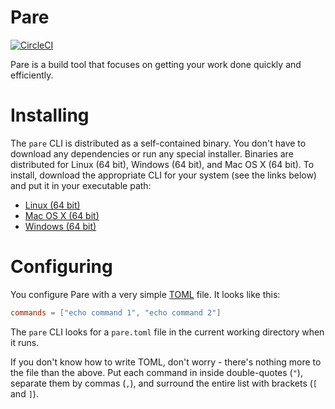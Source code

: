 # Pare

[![CircleCI](https://circleci.com/gh/arschles/pare.svg?style=svg)](https://circleci.com/gh/arschles/pare)

Pare is a build tool that focuses on getting your work done quickly and efficiently.

# Installing

The `pare` CLI is distributed as a self-contained binary. You don't have to download any
dependencies or run any special installer. Binaries are distributed for Linux (64 bit),
Windows (64 bit), and Mac OS X (64 bit). To install, download the appropriate CLI
for your system (see the links below) and put it in your executable path:

- [Linux (64 bit)](https://storage.googleapis.com/pare-cli/pare_linux_amd64)
- [Mac OS X (64 bit)](https://storage.googleapis.com/pare-cli/pare_darwin_amd64)
- [Windows (64 bit)](https://storage.googleapis.com/pare-cli/pare_windows_amd64.exe)

# Configuring

You configure Pare with a very simple [TOML](https://github.com/toml-lang/toml) file. It looks
like this:

```toml
commands = ["echo command 1", "echo command 2"]
```

The `pare` CLI looks for a `pare.toml` file in the current working directory when it runs.

If you don't know how to write TOML, don't worry - there's nothing more to the file than
the above. Put each command in inside double-quotes (`"`), separate them by commas (`,`), and
surround the entire list with brackets (`[` and `]`).


